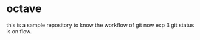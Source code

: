 # octave
this is a sample repository to know the workflow of git
now exp 3 git status is on flow. 

